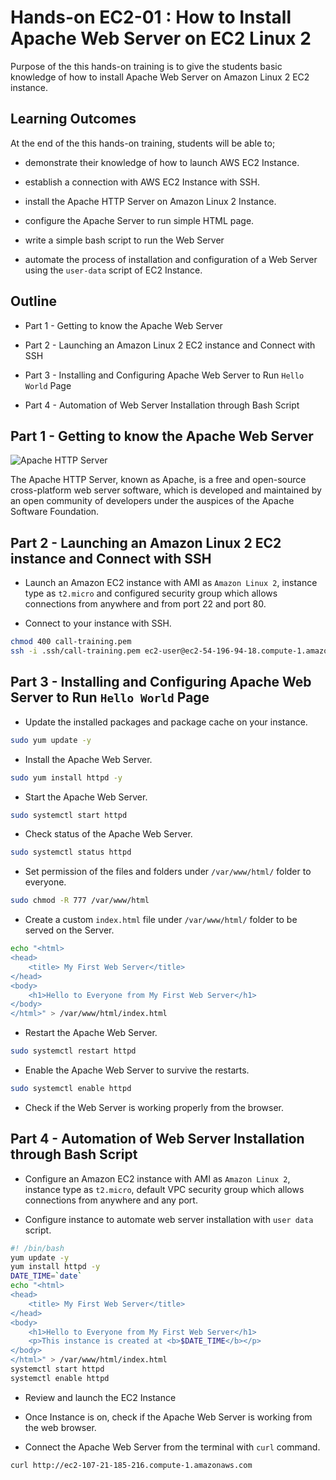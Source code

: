 # Hands-on EC2-01 : How to Install Apache Web Server on EC2 Linux 2

Purpose of the this hands-on training is to give the students basic knowledge of how to install Apache Web Server on Amazon Linux 2 EC2 instance. 

## Learning Outcomes

At the end of the this hands-on training, students will be able to;

- demonstrate their knowledge of how to launch AWS EC2 Instance.

- establish a connection with AWS EC2 Instance with SSH.

- install the Apache HTTP Server on Amazon Linux 2 Instance.

- configure the Apache Server to run simple HTML page.

- write a simple bash script to run the Web Server

- automate the process of installation and configuration of a Web Server using the `user-data` script of EC2 Instance.

## Outline

- Part 1 - Getting to know the Apache Web Server

- Part 2 - Launching an Amazon Linux 2 EC2 instance and Connect with SSH

- Part 3 - Installing and Configuring Apache Web Server to Run `Hello World` Page

- Part 4 - Automation of Web Server Installation through Bash Script

## Part 1 - Getting to know the Apache Web Server

![Apache HTTP Server](./apache-web-server.png)

The Apache HTTP Server, known as Apache, is a free and open-source cross-platform web server software, which is developed and maintained by an open community of developers under the auspices of the Apache Software Foundation.

## Part 2 - Launching an Amazon Linux 2 EC2 instance and Connect with SSH

- Launch an Amazon EC2 instance with AMI as `Amazon Linux 2`, instance type as `t2.micro` and configured security group which allows connections from anywhere and from port 22 and port 80.

- Connect to your instance with SSH.

```bash
chmod 400 call-training.pem
ssh -i .ssh/call-training.pem ec2-user@ec2-54-196-94-18.compute-1.amazonaws.com
```

## Part 3 - Installing and Configuring Apache Web Server to Run `Hello World` Page

- Update the installed packages and package cache on your instance.

```bash
sudo yum update -y
```

- Install the Apache Web Server.

```bash
sudo yum install httpd -y
```

- Start the Apache Web Server.

```bash
sudo systemctl start httpd
```

- Check status of the Apache Web Server.

```bash
sudo systemctl status httpd
```

- Set permission of the files and folders under `/var/www/html/` folder to everyone.

```bash
sudo chmod -R 777 /var/www/html
```

- Create a custom `index.html` file under `/var/www/html/` folder to be served on the Server.

```bash
echo "<html>
<head>
    <title> My First Web Server</title>
</head>
<body>
    <h1>Hello to Everyone from My First Web Server</h1>
</body>
</html>" > /var/www/html/index.html
```

- Restart the Apache Web Server.

```bash
sudo systemctl restart httpd
```

- Enable the Apache Web Server to survive the restarts.

```bash
sudo systemctl enable httpd
```

- Check if the Web Server is working properly from the browser.

## Part 4 - Automation of Web Server Installation through Bash Script

- Configure an Amazon EC2 instance with AMI as `Amazon Linux 2`, instance type as `t2.micro`, default VPC security group which allows connections from anywhere and any port.

- Configure instance to automate web server installation with `user data` script.

```bash
#! /bin/bash
yum update -y
yum install httpd -y
DATE_TIME=`date`
echo "<html>
<head>
    <title> My First Web Server</title>
</head>
<body>
    <h1>Hello to Everyone from My First Web Server</h1>
    <p>This instance is created at <b>$DATE_TIME</b></p>
</body>
</html>" > /var/www/html/index.html
systemctl start httpd
systemctl enable httpd
```

- Review and launch the EC2 Instance

- Once Instance is on, check if the Apache Web Server is working from the web browser.

- Connect the Apache Web Server from the terminal with `curl` command.

```bash
curl http://ec2-107-21-185-216.compute-1.amazonaws.com
```
